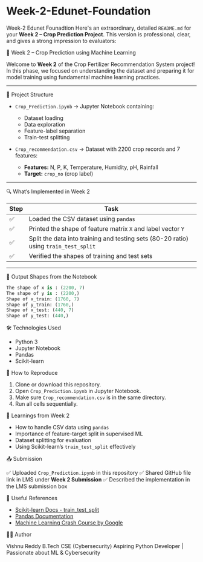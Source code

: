 # Week-2-Edunet-Foundation
Week-2 Edunet Founadtion
Here's an extraordinary, detailed `README.md` for your **Week 2 – Crop Prediction Project**. This version is professional, clear, and gives a strong impression to evaluators:

🌾 Week 2 – Crop Prediction using Machine Learning

Welcome to **Week 2** of the Crop Fertilizer Recommendation System project! In this phase, we focused on understanding the dataset and preparing it for model training using fundamental machine learning practices.

---

 📁 Project Structure

* `Crop_Prediction.ipynb` → Jupyter Notebook containing:

  * Dataset loading
  * Data exploration
  * Feature-label separation
  * Train-test splitting

* `Crop_recommendation.csv` → Dataset with 2200 crop records and 7 features:

  * **Features:** N, P, K, Temperature, Humidity, pH, Rainfall
  * **Target:** `crop_no` (crop label)

---

🔍 What’s Implemented in Week 2

| Step | Task                                                                                 |
| ---- | ------------------------------------------------------------------------------------ |
| ✅    | Loaded the CSV dataset using `pandas`                                                |
| ✅    | Printed the shape of feature matrix `X` and label vector `Y`                         |
| ✅    | Split the data into training and testing sets (80-20 ratio) using `train_test_split` |
| ✅    | Verified the shapes of training and test sets                                        |

---
 🧪 Output Shapes from the Notebook

```python
The shape of x is : (2200, 7)
The shape of y is : (2200,)
Shape of x_train: (1760, 7)
Shape of y_train: (1760,)
Shape of x_test: (440, 7)
Shape of y_test: (440,)
```
🛠️ Technologies Used

* Python 3
* Jupyter Notebook
* Pandas
* Scikit-learn

 📌 How to Reproduce

1. Clone or download this repository.
2. Open `Crop_Prediction.ipynb` in Jupyter Notebook.
3. Make sure `Crop_recommendation.csv` is in the same directory.
4. Run all cells sequentially.

🧠 Learnings from Week 2

* How to handle CSV data using `pandas`
* Importance of feature-target split in supervised ML
* Dataset splitting for evaluation
* Using Scikit-learn’s `train_test_split` effectively

📤 Submission

✅ Uploaded `Crop_Prediction.ipynb` in this repository
✅ Shared GitHub file link in LMS under **Week 2 Submission**
✅ Described the implementation in the LMS submission box

 📎 Useful References

* [Scikit-learn Docs - train\_test\_split](https://scikit-learn.org/stable/modules/generated/sklearn.model_selection.train_test_split.html)
* [Pandas Documentation](https://pandas.pydata.org/docs/)
* [Machine Learning Crash Course by Google](https://developers.google.com/machine-learning/crash-course)

👨‍💻 Author

Vishnu Reddy
B.Tech CSE (Cybersecurity)
Aspiring Python Developer | Passionate about ML & Cybersecurity

